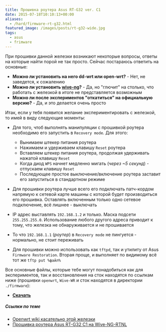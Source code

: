 ```yaml
---
title: Прошивка роутера Asus RT-G32 ver. C1
date: 2015-07-18T10:10:13+00:00
aliases:
  - /hard/firmware-rt-g32.html
featured_image: /images/posts/rt-g32-wide.jpg
tags:
  - asus
  - frimware
---
```


При прошивки данной железки возникают некоторые вопросы, ответы на которые найти порой не так просто. Сейчас постараюсь ответить на основные:

- **Можно ли установить на него dd-wrt или open-wrt?** - Нет, не заведется, к сожалению
- **Можно ли установить [wive-ng](http://sourceforge.net/projects/wive-ng/)?** - Да, но "глючит" на столько, что работать с железкой в итоге не представляется возможным
- **Можно ли после экспериментов "откатиться" на официальную версию?** - Да, и это делается очень просто

<!--more-->

Итак, если у тебя появится желание экспериментировать с железкой, то имей в виду следующие моменты:

- Для того, чтоб выполнять манипуляции с прошивкой роутера необходимо его запустить в `Recovery mode`. Для этого:
  - Вынимаем штекер питания роутера
  - Нажимаем и удерживаем клавишу `Reset` роутера
  - Вставляем штекер питания роутера, продолжая удерживать нажатой клавишу `Reset`
  - Когда диод `WPS` начнет медленно мигать (<em>через ~5 секунд</em>) - отпускаем клавишу `Reset`
  - Последующее простое выключение/включение роутера заставит его запуститься в стандартном режиме

- Для прошивки роутера лучше всего его подключать патч-кордом напрямую к сетевой карте машины с которой будет производиться его прошивка. Оставлять включенным только одно сетевое подключение, всё лишнее - выключать
- IP адрес выставлять `192.168.1.2` и только. Маска подсети `255.255.255.0`. Использование любого другого адреса приводит к тому, что железка не обнаруживается и не прошивается
- То что `192.168.1.1` (_роутер_) в `Recovery mode` не пингуется - нормально, не стоит переживать
- Для прошивки можно использовать как `tftpd`, так и утилиту от Asus `Firmware Restoration`. Вторая проще, и выполняет по видимому всё тот же `tftp put %файл%`

Все основные файлы, которые тебе могут понадобиться как для экспериментов, так и восстановления на сток находятся по ссылкам ниже (прошивки `openwrt`, `Wive-WR` и сток находятся в директории `./firmware`):

- **[Скачать][archive]**

##### Ссылки по теме

  * [Openwrt wiki касательно этой железки](http://wiki.openwrt.org/toh/asus/rt-g32)
  * [Прошивка роутера Asus RT-G32 C1 на Wive-NG-RTNL](https://habr.com/sandbox/71440/)
  
[archive]:https://yadi.sk/d/XiJyS_B_3aLzCb

